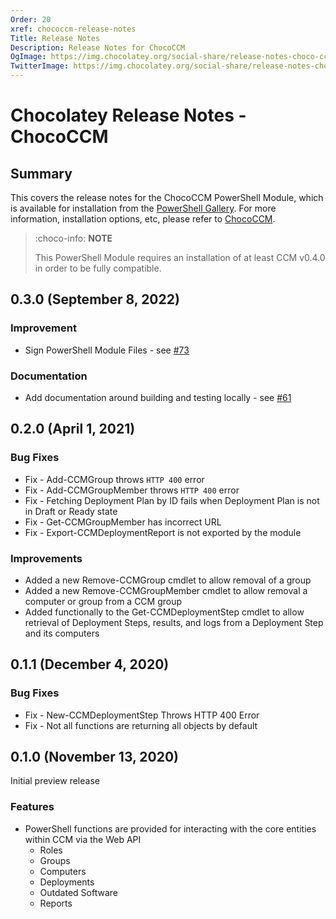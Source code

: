 ```yaml
---
Order: 20
xref: chococcm-release-notes
Title: Release Notes
Description: Release Notes for ChocoCCM
OgImage: https://img.chocolatey.org/social-share/release-notes-choco-ccm-og.png
TwitterImage: https://img.chocolatey.org/social-share/release-notes-choco-ccm-twitter.png
---
```


# Chocolatey Release Notes - ChocoCCM

## Summary

This covers the release notes for the ChocoCCM PowerShell Module, which is available for installation from the [PowerShell Gallery](https://www.powershellgallery.com/packages/ChocoCCM). For more information, installation options, etc, please refer to [ChocoCCM](xref:chococcm).

> :choco-info: **NOTE**
>
> This PowerShell Module requires an installation of at least CCM v0.4.0 in order to be fully compatible.

## 0.3.0 (September 8, 2022)

### Improvement

- Sign PowerShell Module Files - see [#73](https://github.com/chocolatey/ChocoCCM/issues/73)

### Documentation

- Add documentation around building and testing locally - see [#61](https://github.com/chocolatey/ChocoCCM/issues/61)

## 0.2.0 (April 1, 2021)

### Bug Fixes

- Fix - Add-CCMGroup throws `HTTP 400` error
- Fix - Add-CCMGroupMember throws `HTTP 400` error
- Fix - Fetching Deployment Plan by ID fails when Deployment Plan is not in Draft or Ready state
- Fix - Get-CCMGroupMember has incorrect URL
- Fix - Export-CCMDeploymentReport is not exported by the module

### Improvements

- Added a new Remove-CCMGroup cmdlet to allow removal of a group
- Added a new Remove-CCMGroupMember cmdlet to allow removal a computer or group from a CCM group
- Added functionally to the Get-CCMDeploymentStep cmdlet to allow retrieval of Deployment Steps, results, and logs from a Deployment Step and its computers

## 0.1.1 (December 4, 2020)

### Bug Fixes

- Fix - New-CCMDeploymentStep Throws HTTP 400 Error
- Fix - Not all functions are returning all objects by default

## 0.1.0 (November 13, 2020)

Initial preview release

### Features

- PowerShell functions are provided for interacting with the core entities within CCM via the Web API
  - Roles
  - Groups
  - Computers
  - Deployments
  - Outdated Software
  - Reports
